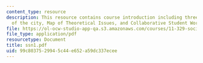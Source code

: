 ```yaml
---
content_type: resource
description: This resource contains course introduction including three parts Theory
  of the city, Map of Theoretical Issues, and Collaborative Student Work.
file: https://ol-ocw-studio-app-qa.s3.amazonaws.com/courses/11-329-social-theory-and-the-city-fall-2005/99c8037529945c44e652a59dc337ecee_ssn1.pdf
file_type: application/pdf
resourcetype: Document
title: ssn1.pdf
uid: 99c80375-2994-5c44-e652-a59dc337ecee
---
```

